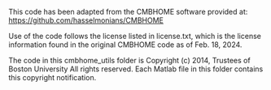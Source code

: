 This code has been adapted from the CMBHOME software provided at:
https://github.com/hasselmonians/CMBHOME

Use of the code follows the license listed in license.txt, which
is the license information found in the original CMBHOME code as of Feb. 18, 2024.

The code in this cmbhome_utils folder is Copyright (c) 2014, Trustees of Boston 
University All rights reserved. Each Matlab file in this folder contains this 
copyright notification.
